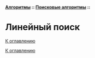 **[Алгоритмы](../../README.md#алгоритмы) :: [Поисковые алгоритмы](../../README.md#поисковые-алгоритмы) ::**
# Линейный поиск

<!--

-->

[К оглавлению](../../README.md#поисковые-алгоритмы)



[К оглавлению](../../README.md#поисковые-алгоритмы)
